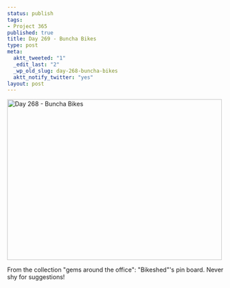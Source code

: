 ```yaml
--- 
status: publish
tags: 
- Project 365
published: true
title: Day 269 - Buncha Bikes
type: post
meta: 
  aktt_tweeted: "1"
  _edit_last: "2"
  _wp_old_slug: day-268-buncha-bikes
  aktt_notify_twitter: "yes"
layout: post
---
```

<a href="http://www.flickr.com/photos/freeed/6187300109/" title="Day 268 - Buncha Bikes by Fred​, on Flickr"><img src="http://farm7.static.flickr.com/6174/6187300109_77a5b1dc7b.jpg" width="500" height="375" alt="Day 268 - Buncha Bikes"/></a>

From the collection "gems around the office": "Bikeshed"'s pin board. Never shy for suggestions!

